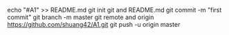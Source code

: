 echo "#A1" >> README.md
git init
git and README.md
git commit -m "first commit"
git branch -m master
git remote and origin https://github.com/shuang42/A1.git
git push -u origin master
